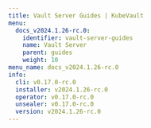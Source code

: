 ```yaml
---
title: Vault Server Guides | KubeVault
menu:
  docs_v2024.1.26-rc.0:
    identifier: vault-server-guides
    name: Vault Server
    parent: guides
    weight: 10
menu_name: docs_v2024.1.26-rc.0
info:
  cli: v0.17.0-rc.0
  installer: v2024.1.26-rc.0
  operator: v0.17.0-rc.0
  unsealer: v0.17.0-rc.0
  version: v2024.1.26-rc.0
---
```


